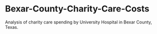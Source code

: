 # Bexar-County-Charity-Care-Costs
Analysis of charity care spending by University Hospital in Bexar County, Texas.

